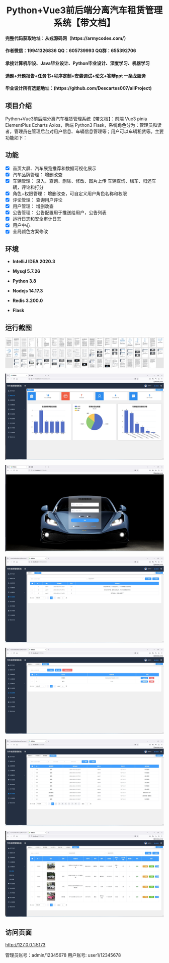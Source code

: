 <h1 align="center">Python+Vue3前后端分离汽车租赁管理系统【带文档】</h1></p>

<h4> 完整代码获取地址：从戎源码网（https://armycodes.com/） </h4>
<h4> 作者微信：19941326836 QQ：605739993 QQ群：655392706 </h4>
<h4> 承接计算机毕设、Java毕业设计、Python毕业设计、深度学习、机器学习 </h4>
<h4> 选题+开题报告+任务书+程序定制+安装调试+论文+答辩ppt 一条龙服务 </h4>
<h4> 毕业设计所有选题地址：(https://github.com/Descartes007/allProject) </h4>

## 项目介绍

Python+Vue3前后端分离汽车租赁管理系统【带文档】：前端 Vue3 pinia ElementPlus Echarts Axios，后端 Python3 Flask，系统角色分为：管理员和读者，管理员在管理后台对用户信息、车辆信息管理等；用户可以车辆租赁等。主要功能如下：

## 功能

-   [x] 首页大屏、汽车展览推荐和数据可视化展示
-   [x] 汽车品牌管理： 增删改查
-   [x] 车辆管理： 录入、查询、删除、修改、图片上传
        车辆查询、租车、归还车辆，评论和打分
-   [x] 角色+权限管理： 增删改查，可自定义用户角色名称和权限
-   [x] 评论管理： 查询用户评论
-   [x] 用户管理： 增删改查
-   [x] 公告管理： 公告配置用于推送给用户，公告列表
-   [x] 运行日志和安全审计日志
-   [x] 用户中心
-   [x] 全局颜色方案修改

## 环境

- <b>IntelliJ IDEA 2020.3</b>

- <b>Mysql 5.7.26</b>

- <b>Python 3.8</b>

- <b>Nodejs 14.17.3</b>

- <b>Redis 3.200.0</b>

- <b>Flask</b>


## 运行截图
![](screenshot/1.png)

![](screenshot/2.png)

![](screenshot/3.png)

![](screenshot/4.png)

![](screenshot/5.png)

![](screenshot/6.png)

![](screenshot/7.png)

## 访问页面
http://127.0.0.1:5173

管理员账号：admin/12345678
用户账号: user1/12345678

